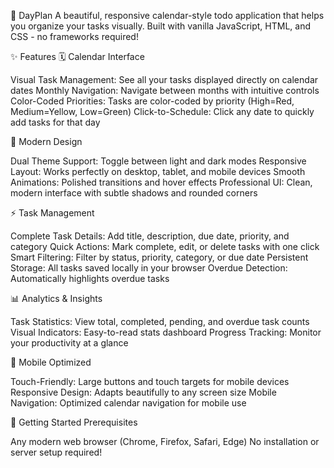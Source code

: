 📅 DayPlan
A beautiful, responsive calendar-style todo application that helps you organize your tasks visually. Built with vanilla JavaScript, HTML, and CSS - no frameworks required!

✨ Features
🗓️ Calendar Interface

Visual Task Management: See all your tasks displayed directly on calendar dates
Monthly Navigation: Navigate between months with intuitive controls
Color-Coded Priorities: Tasks are color-coded by priority (High=Red, Medium=Yellow, Low=Green)
Click-to-Schedule: Click any date to quickly add tasks for that day

🎨 Modern Design

Dual Theme Support: Toggle between light and dark modes
Responsive Layout: Works perfectly on desktop, tablet, and mobile devices
Smooth Animations: Polished transitions and hover effects
Professional UI: Clean, modern interface with subtle shadows and rounded corners

⚡ Task Management

Complete Task Details: Add title, description, due date, priority, and category
Quick Actions: Mark complete, edit, or delete tasks with one click
Smart Filtering: Filter by status, priority, category, or due date
Persistent Storage: All tasks saved locally in your browser
Overdue Detection: Automatically highlights overdue tasks

📊 Analytics & Insights

Task Statistics: View total, completed, pending, and overdue task counts
Visual Indicators: Easy-to-read stats dashboard
Progress Tracking: Monitor your productivity at a glance

📱 Mobile Optimized

Touch-Friendly: Large buttons and touch targets for mobile devices
Responsive Design: Adapts beautifully to any screen size
Mobile Navigation: Optimized calendar navigation for mobile use

🚀 Getting Started
Prerequisites

Any modern web browser (Chrome, Firefox, Safari, Edge)
No installation or server setup required!
